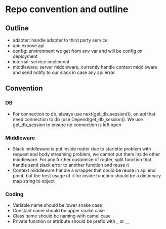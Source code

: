 # Repo convention and outline

## Outline
- adapter: handle adapter to third party service
- api: expose api
- config: environment we get from env var and will be config on deployment
- internal: service implement
- middleware: server middleware, currently handle context middleware and send notify to our slack in case any api error

## Convention

### DB
- For connection to db, always use next(get_db_session()), on api that need connection to db (use Depend(get_db_session)). We use get_db_session to ensure no connection is left open

### Middleware
- Slack middleware is put inside router due to starlette problem with request and body streaming problem, we cannot put them inside other middleware. For any further customize of router, split function that handle send slack error to another function and reuse it
- Context middleware handle a wrapper that could be reuse in api end point, but the best usage of it for inside functino should be a dictionary map string to object

### Coding
- Variable name should be lower snake case
- Constant name should be upper snake case
- Class name should be naming with camel case
- Private function or attribute should be prefix with _ or __
